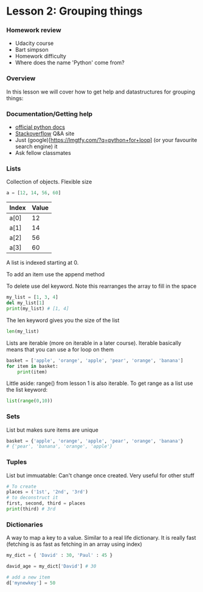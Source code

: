 # Lesson 2: Grouping things

### Homework review
- Udacity course
- Bart simpson
- Homework difficulty
- Where does the name 'Python' come from?

### Overview
In this lesson we will cover how to get help and datastructures for grouping things:


### Documentation/Getting help
- [official python docs](https://docs.python.org/3/tutorial/index.html)
- [Stackoverflow](https://stackoverflow.com/questions/tagged/python) Q&A site
- Just (google)[https://lmgtfy.com/?q=python+for+loop] (or your favourite search engine) it 
- Ask fellow classmates  

### Lists
Collection of objects. Flexible size

```python
a = [12, 14, 56, 60]
```

Index | Value
--- | ---
a[0] | 12
a[1] | 14
a[2] | 56
a[3] | 60

A list is indexed starting at 0.

To add an item use the append method

To delete use del keyword. Note this rearranges the array to fill in the space

```python
my_list = [1, 3, 4]
del my_list[1]
print(my_list) # [1, 4]
```

The len keyword gives you the size of the list
```python
len(my_list)
```

Lists are iterable (more on iterable in a later course). Iterable basically means that you can use a for loop on them
```python
basket = ['apple', 'orange', 'apple', 'pear', 'orange', 'banana']
for item in basket:
    print(item)
```


Little aside: range() from lesson 1 is also iterable. To get range as a list use the list keyword: 
```python
list(range(0,10))
```

### Sets
List but makes sure items are unique

```python
basket = {'apple', 'orange', 'apple', 'pear', 'orange', 'banana'}
# {'pear', 'banana', 'orange', 'apple'}
```

### Tuples 
List but immuatable: Can't change once created. Very useful for other stuff


```python
# To create
places = ('1st', '2nd', '3rd')
# to deconstruct it
first, second, third = places
print(third) # 3rd
```


### Dictionaries
A way to map a key to a value. Similar to a real life dictionary.
It is really fast (fetching is as fast as fetching in an array using index)

```python
my_dict = { 'David' : 30, 'Paul' : 45 }

david_age = my_dict['David'] # 30

# add a new item
d['mynewkey'] = 50
```
